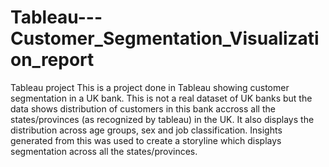 # Tableau---Customer_Segmentation_Visualization_report
Tableau project 
This is a project done in Tableau showing customer segmentation in a UK bank. This is not a real dataset of UK banks but the data shows distribution of customers in this bank accross all the states/provinces (as recognized by tableau) in the UK. 
It also displays the distribution across age groups, sex and job classification. 
Insights generated from this was used to create a storyline which displays segmentation across all the states/provinces.
